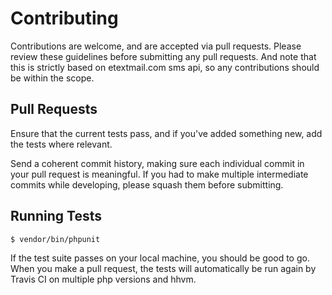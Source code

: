# Contributing

Contributions are welcome, and are accepted via pull requests. Please review these guidelines before submitting any pull requests.
And note that this is strictly based on etextmail.com sms api, so any contributions should be within the scope.

## Pull Requests

Ensure that the current tests pass, and if you've added something new, add the tests where relevant.

Send a coherent commit history, making sure each individual commit in your pull request is meaningful. If you had to make multiple intermediate commits while developing, please squash them before submitting.

## Running Tests

``` bash
$ vendor/bin/phpunit
```

If the test suite passes on your local machine, you should be good to go. When you make a pull request, the tests will automatically be run again by Travis CI on multiple php versions and hhvm.

